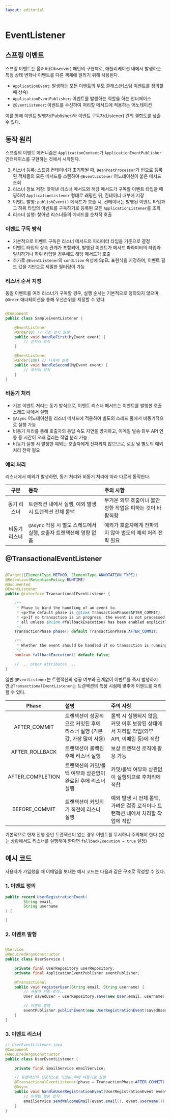 ```yaml
---
layout: editorial
---
```


# EventListener

## 스프링 이벤트

스프링 이벤트는 옵저버(Observer) 패턴의 구현체로, 애플리케이션 내에서 발생하는 특정 상태 변화나 이벤트를 다른 객체에 알리기 위해 사용된다.

- `ApplicationEvent`: 발생하는 모든 이벤트의 부모 클래스(커스텀 이벤트를 정의할 때 상속)
- `ApplicationEventPublisher`: 이벤트를 발행하는 역할을 하는 인터페이스
- `@EventListener`: 이벤트를 수신하여 처리할 메서드에 적용하는 어노테이션

이를 통해 이벤트 발행자(Publisher)와 이벤트 구독자(Listener) 간의 결합도를 낮출 수 있다.

## 동작 원리

스프링의 이벤트 메커니즘은 `ApplicationContext`가 `ApplicationEventPublisher` 인터페이스를 구현하는 것에서 시작된다.

1. 리스너 등록: 스프링 컨테이너가 초기화될 때, `BeanPostProcessor`가 빈으로 등록된 객체들의 모든 메서드를 스캔하여 `@EventListener` 어노테이션이 붙은 메서드 조회
2. 리스너 정보 저장: 찾아낸 리스너 메서드와 해당 메서드가 구독할 이벤트 타입을 매핑하여 `ApplicationListener` 형태로 래핑한 뒤, 컨테이너 내부에 저장
3. 이벤트 발행: `publishEvent()` 메서드가 호출 시, 컨테이너는 발행된 이벤트 타입과 그 하위 타입의 이벤트를 구독하기로 등록된 모든 `ApplicationListener`를 조회
4. 리스너 실행: 찾아낸 리스너들의 메서드를 순차적 호출

### 이벤트 구독 방식

- 기본적으로 이벤트 구독은 리스너 메서드의 파라미터 타입을 기준으로 결정
- 이벤트 타입의 상속 관계가 포함되어, 발행된 이벤트가 메서드 파라미터의 타입과 일치하거나 하위 타입일 경우에도 해당 메서드가 호출
- 추가로 `@EventListener`의 `condition` 속성에 SpEL 표현식을 지정하여, 이벤트 필드 값을 기반으로 세밀한 필터링이 가능

### 리스너 순서 지정

동일 이벤트를 여러 리스너가 구독할 경우, 실행 순서는 기본적으로 정의되지 않으며, `@Order` 애너테이션을 통해 우선순위를 지정할 수 있다.

```java

@Component
public class SampleEventListener {

    @EventListener
    @Order(0) // 가장 먼저 실행
    public void handleFirst(MyEvent event) {
        // 선처리 로직
    }

    @EventListener
    @Order(100) // 나중에 실행
    public void handleSecond(MyEvent event) {
        // 후처리 로직
    }
}
```

### 비동기 처리

- 기본 이벤트 처리는 동기 방식으로, 이벤트 리스너 메서드는 이벤트를 발행한 호출 스레드 내에서 실행
- `@Async` 어노테이션을 리스너 메서드에 적용하여 별도의 스레드 풀에서 비동기적으로 실행 가능
- 비동기 처리를 통해 호출자의 응답 속도 지연을 방지하고, 이메일 발송·외부 API 연동 등 시간이 오래 걸리는 작업 분리 가능
- 비동기 실행 시 발생한 예외는 호출자에게 전파되지 않으므로, 로깅 및 별도의 예외 처리 전략 필요

### 예외 처리

리스너에서 예외가 발생하면, 동기 처리와 비동기 처리에 따라 다르게 동작한다.

|   구분    | 동작                                         | 주의 사항                             |
|:-------:|:-------------------------------------------|:----------------------------------|
| 동기 리스너  | 트랜잭션 내에서 실행, 예외 발생 시 트랜잭션 전체 롤백            | 무거운 외부 호출이나 불안정한 작업은 피하는 것이 바람직함  |
| 비동기 리스너 | `@Async` 적용 시 별도 스레드에서 실행, 호출자 트랜잭션에 영향 없음 | 예외가 호출자에게 전파되지 않아 별도의 예외 처리 전략 필요 |

## @TransactionalEventListener

```java

@Target({ElementType.METHOD, ElementType.ANNOTATION_TYPE})
@Retention(RetentionPolicy.RUNTIME)
@Documented
@EventListener
public @interface TransactionalEventListener {

    /**
     * Phase to bind the handling of an event to.
     * <p>The default phase is {@link TransactionPhase#AFTER_COMMIT}.
     * <p>If no transaction is in progress, the event is not processed at
     * all unless {@link #fallbackExecution} has been enabled explicitly.
     */
    TransactionPhase phase() default TransactionPhase.AFTER_COMMIT;

    /**
     * Whether the event should be handled if no transaction is running.
     */
    boolean fallbackExecution() default false;

    // ... other attributes ...
}
```

일반 `@EventListener`는 트랜잭션의 성공 여부와 관계없이 이벤트를 즉시 발행하지만,`@TransactionalEventListener`는 트랜잭션의 특정 시점에 맞추어 이벤트를 처리할 수 있다.

|      Phase       | 설명                                        | 주의 사항                                                  |
|:----------------:|:------------------------------------------|:-------------------------------------------------------|
|   AFTER_COMMIT   | 트랜잭션이 성공적으로 커밋된 후에 리스너 실행 (기본값, 가장 많이 사용) | 롤백 시 실행되지 않음, 커밋 이후 보장된 상태에서 처리할 작업(외부 API, 이메일 등)에 적합 |
|  AFTER_ROLLBACK  | 트랜잭션이 롤백된 후에 리스너 실행                       | 보상 트랜잭션 로직에 활용 가능                                      |
| AFTER_COMPLETION | 트랜잭션의 커밋/롤백 여부와 상관없이 완료된 후에 리스너 실행        | 커밋/롤백 여부와 상관없이 실행되므로 후처리에 적합                           |
|  BEFORE_COMMIT   | 트랜잭션이 커밋되기 직전에 리스너 실행                     | 예외 발생 시 전체 롤백, 가벼운 검증 로직이나 트랜잭션 내에서 처리할 작업에 적합         |

기본적으로 현재 진행 중인 트랜잭션이 없는 경우 이벤트를 무시하니 주의해야 한다.(없는 상황에서도 리스너를 실행해야 한다면 `fallbackExecution = true` 설정)

## 예시 코드

사용자가 가입했을 때 이메일을 보내는 예시 코드는 다음과 같은 구조로 작성할 수 있다.

### 1. 이벤트 정의

```java
public record UserRegistrationEvent(
        String email,
        String username
) {

}
```

### 2. 이벤트 발행

```java

@Service
@RequiredArgsConstructor
public class UserService {

    private final UserRepository userRepository;
    private final ApplicationEventPublisher eventPublisher;

    @Transactional
    public void registerUser(String email, String username) {
        // 사용자 저장 로직...
        User savedUser = userRepository.save(new User(email, username));

        // 이벤트 발행
        eventPublisher.publishEvent(new UserRegistrationEvent(savedUser.getEmail(), savedUser.getUsername()));
    }
}
```

### 3. 이벤트 리스너

```java
// UserEventListener.java
@Component
@RequiredArgsConstructor
public class UserEventListener {

    private final EmailService emailService;

    // 트랜잭션이 성공적으로 커밋된 후에 비동기로 실행
    @TransactionalEventListener(phase = TransactionPhase.AFTER_COMMIT)
    @Async
    public void handleUserRegistrationEvent(UserRegistrationEvent event) {
        // 이메일 발송 로직
        emailService.sendWelcomeEmail(event.email(), event.username());
    }
}
```
